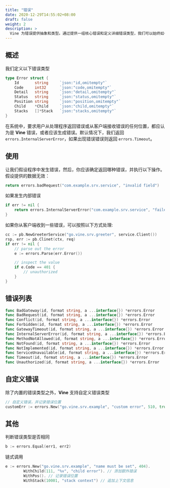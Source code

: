 ```yaml
---
title: "错误"
date: 2020-12-29T14:55:02+08:00
draft: false
weight: 2
description: >
  Vine 为错误提供抽象和类型。通过提供一组核心错误和定义详细错误类型，我们可以始终如一地了解运行时出现的错误。
---
```


## 概述
我们定义以下错误类型
```go
type Error struct {
	Id       string     `json:"id,omitempty"`
	Code     int32      `json:"code,omitempty"`
	Detail   string     `json:"detail,omitempty"`
	Status   string     `json:"status,omitempty"`
    Position string     `json:"position,omitempty"`
    Child    *Child     `json:"child,omitempty"`
    Stacks   []*Stack   `json:"stacks,omitempty"`
}
```
在系统中，要求用户从处理程序返回错误或从客户端接收错误的任何位置，都应认为是 **Vine** 错误，或者应该生成错误。默认情况下，我们返回 `errors.InternalServerError`，如果出现错误错误则返回 `errors.Timeout`。

## 使用
让我们假设程序中发生错误，然后，你应该确定返回哪种错误，并执行以下操作。
假设提供的数据无效：
```go
return errors.badRequest("com.example.srv.service", "invalid field")
```

如果发生内部错误
```go
if err != nil {
    return errors.InternalServerError("com.example.srv.service", "failed to read db: %v", err.Error())
}
```
如果你从客户端收到一些错误，可以按照以下方式处理:
```go
cc := pb.NewGreeterService("go.vine.srv.greeter", service.Client())
rsp, err := pb.Clinet(ctx, req)
if err != nil {
    // parse out the error 
    e := errors.Parse(err.Error())

    // inspect the value
    if e.Code == 401 {
        // unauthorized
    }
}
```

## 错误列表
```go
func BadGateway(id, format string, a ...interface{}) *errors.Error
func BadRequest(id, format string, a ...interface{}) *errors.Error
func Conflict(id, format string, a ...interface{}) *errors.Error
func Forbidden(id, format string, a ...interface{}) *errors.Error
func GatewayTimeout(id, format string, a ...interface{}) *errors.Error
func InternalServerError(id, format string, a ...interface{}) *errors.Error
func MethodNotAllowed(id, format string, a ...interface{}) *errors.Error
func NotFound(id, format string, a ...interface{}) *errors.Error
func NotImplemented(id, format string, a ...interface{}) *errors.Error
func ServiceUnavailable(id, format string, a ...interface{}) *errors.Error
func Timeout(id, format string, a ...interface{}) *errors.Error
func Unauthorized(id, format string, a ...interface{}) *errors.Error
```

## 自定义错误
除了内置的错误类型之外，**Vine** 支持自定义错误类型
```go
// 自定义错误，并记录错误位置
customErr := errors.New("go.vine.srv.example", "custom error", 510, true)
```

## 其他

判断错误类型是否相同
```go
b := errors.Equal(err1, err2)
```

链式调用
```go
e := errors.New("go.vine.srv.example", "name must be set", 404).
        WithChild(111, "%v", "child error"). // 添加额外错误
        WithPos(). // 记录错误位置 
		WithStack(10001, "stack context") // 追加上下文信息 
```

